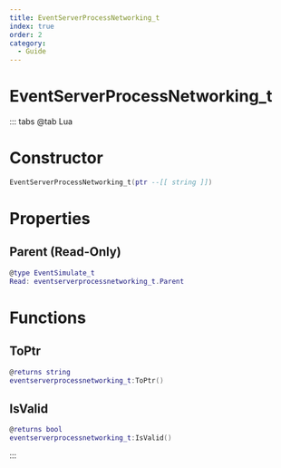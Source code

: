 ```yaml
---
title: EventServerProcessNetworking_t
index: true
order: 2
category:
  - Guide
---
```


# EventServerProcessNetworking_t

::: tabs
@tab Lua
# Constructor
```lua
EventServerProcessNetworking_t(ptr --[[ string ]])
```
# Properties
## Parent (Read-Only)
```lua
@type EventSimulate_t
Read: eventserverprocessnetworking_t.Parent
```
# Functions
## ToPtr
```lua
@returns string
eventserverprocessnetworking_t:ToPtr()
```
## IsValid
```lua
@returns bool
eventserverprocessnetworking_t:IsValid()
```

:::